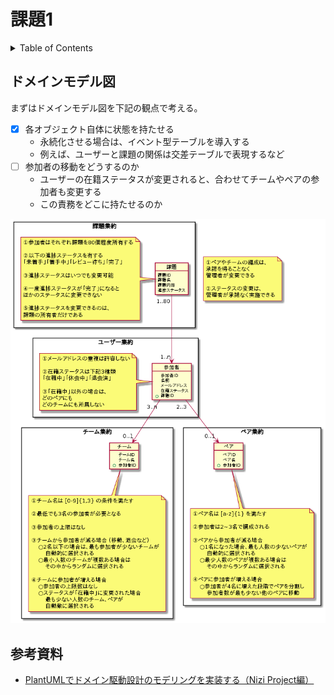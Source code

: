 # 課題1

<!-- START doctoc generated TOC please keep comment here to allow auto update -->
<!-- DON'T EDIT THIS SECTION, INSTEAD RE-RUN doctoc TO UPDATE -->
<details>
<summary>Table of Contents</summary>

- [モデル図](#%E3%83%A2%E3%83%87%E3%83%AB%E5%9B%B3)
- [参考資料](#%E5%8F%82%E8%80%83%E8%B3%87%E6%96%99)

</details>
<!-- END doctoc generated TOC please keep comment here to allow auto update -->

## ドメインモデル図

まずはドメインモデル図を下記の観点で考える。

- [x] 各オブジェクト自体に状態を持たせる
  - 永続化させる場合は、イベント型テーブルを導入する
  - 例えば、ユーザーと課題の関係は交差テーブルで表現するなど
- [ ] 参加者の移動をどうするのか
  - ユーザーの在籍ステータスが変更されると、合わせてチームやペアの参加者も変更する
  - この責務をどこに持たせるのか

![](../assets/domainModel.png)

## 参考資料

- [PlantUMLでドメイン駆動設計のモデリングを実装する（Nizi Project編）](https://tech.holmescloud.com/entry/2020/10/16/150605#%E3%83%89%E3%83%A1%E3%82%A4%E3%83%B3%E3%83%A2%E3%83%87%E3%83%AB%E5%9B%B3)

